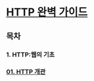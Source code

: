 # [HTTP 완벽 가이드](http://www.yes24.com/Product/Goods/15381085)

## 목차

### 1. HTTP:웹의 기초
### [01. HTTP 개관](Section1-1.md)
